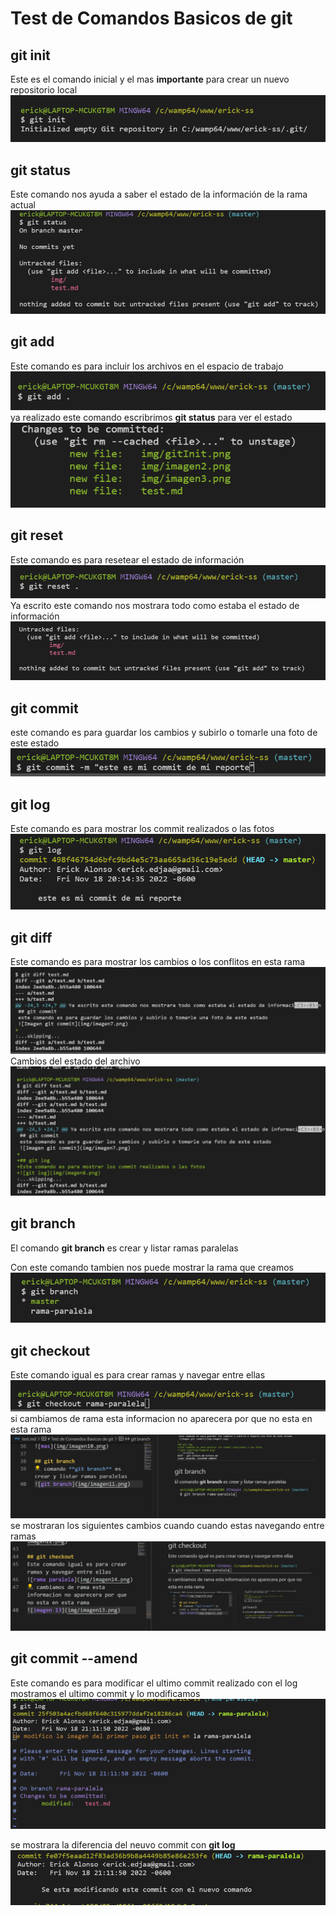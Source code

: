 # Test de Comandos Basicos de git


## git init
Este es el comando inicial y el mas **importante** para crear un nuevo repositorio local
![Imagen de git init](img/imagen1.png)

## git status
Este comando nos ayuda a saber el estado de la información de la rama actual
![Imagen de git status](img/imagen2.png)

## git add
Este comando es para incluir los archivos en el espacio de trabajo
![Imagen git add](img/imagen3.png)
ya realizado este comando escribrimos **git status** para ver el estado
![Imagen git status](img/imagen4.png)

## git reset
Este comando es para resetear el estado de información
![Imagen git reset](img/imagen5.png)
Ya escrito este comando nos mostrara todo como estaba el estado de información
![Imagen git reset](img/imagen6.png)

## git commit 
este comando es para guardar los cambios y subirlo o tomarle una foto de este estado
![Imagen git commit](img/imagen7.png)

## git log
Este comando es para mostrar los commit realizados o las fotos
![git log](img/imagen8.png)

## git diff
Este comando es para mostrar los cambios o los conflitos en esta rama
![git diff](img/imagen9.png)
Cambios del estado del archivo
![mas](img/imagen10.png)

## git branch
El comando **git branch** es crear y listar ramas paralelas 

Con este comando tambien nos puede mostrar la rama que creamos
![img git branch rama](img/imagen12.png)

## git checkout
Este comando igual es para crear ramas y navegar entre ellas
![rama paralela](img/imagen14.png)
si cambiamos de rama esta informacion no aparecera por que no esta en esta rama
![imagen 13](img/imagen13.png)
se mostraran los siguientes cambios cuando cuando estas navegando entre ramas 
![imagen 15](img/imagen15.png)

## git commit --amend
Este comando es para modificar el ultimo commit realizado con el log mostramos el ultimo commit y lo modificamos 
![git commit --amend](img/imagen16.png)

se mostrara la diferencia del neuvo commit con **git log**
![nuevo commit](img/imagen17.png)